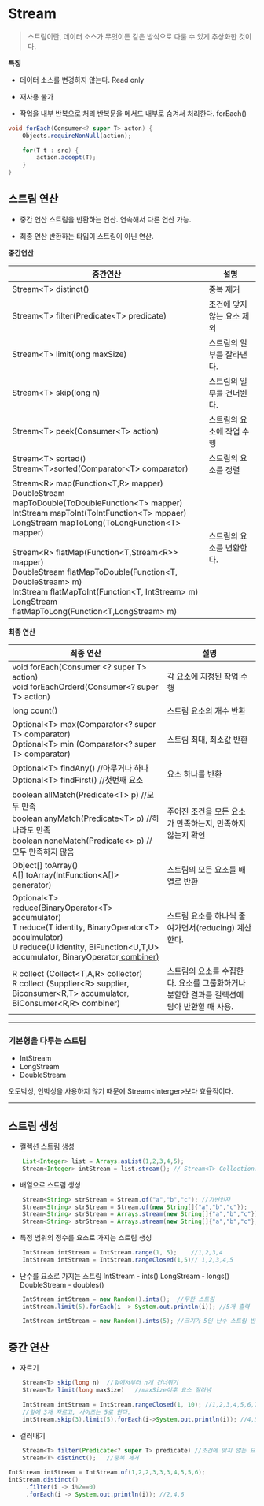 

# Stream
> 스트림이란, 데이터 소스가 무엇이든 같은 방식으로 다룰 수 있게 추상화한 것이다.

**특징**
- 데이터 소스를 변경하지 않는다. Read only
 
- 재사용 불가

- 작업을 내부 반복으로 처리
반복문을 메서드 내부로 숨겨서 처리한다. forEach()
```java
void forEach(Consumer<? super T> acton) {
	Objects.requireNonNull(action);
    
    for(T t : src) {
    	action.accept(T);
    }
}
```

## 스트림 연산
- 중간 연산
스트림을 반환하는 연산. 연속해서 다른 연산 가능.

- 최종 연산
반환하는 타입이 스트림이 아닌 연산.


**중간연산**


|중간연산|설명|
|------|----|
|Stream<T&gt; distinct()|중복 제거|
|Stream<T&gt; filter(Predicate<T&gt; predicate)|조건에 맞지 않는 요소 제외|
|Stream<T&gt; limit(long maxSize)|스트림의 일부를 잘라낸다.|
|Stream<T&gt; skip(long n)|스트림의 일부를 건너뛴다.|
|Stream<T&gt; peek(Consumer<T&gt; action)|스트림의 요소에 작업 수행|
|Stream<T&gt; sorted()<br>Stream<T&gt;sorted(Comparator<T&gt; comparator)|스트림의 요소를 정렬|
|Stream<R&gt; map(Function<T,R> mapper)<br>DoubleStream mapToDouble(ToDoubleFunction<T&gt; mapper)<br>IntStream mapToInt(ToIntFunction<T&gt; mppaer)<br>LongStream mapToLong(ToLongFunction<T&gt; mapper)<br><br>Stream<R&gt; flatMap(Function<T,Stream<R&gt;> mapper)<br>DoubleStream flatMapToDouble(Function<T, DoubleStream> m)<br>IntStream flatMapToInt(Function<T, IntStream> m)<br>LongStream flatMapToLong(Function<T,LongStream> m)|스트림의 요소를 변환한다.|


**최종 연산**


|최종 연산|설명|
|-----|-----|
|void forEach(Consumer <? super T> action)<br>void forEachOrderd(Consumer<? super T> action)|각 요소에 지정된 작업 수행|
|long count()|스트림 요소의 개수 반환|
|Optional<T&gt; max(Comparator<? super T> comparator)<br>Optional<T&gt; min (Comparator<? super T> comparator)|스트림 최대, 최소값 반환|
|Optional<T&gt; findAny() //아무거나 하나 <br>Optional<T&gt; findFirst() //첫번째 요소|요소 하나를 반환|
|boolean allMatch(Predicate<T&gt; p) //모두 만족<br>boolean anyMatch(Predicate<T&gt; p) //하나라도 만족<br>boolean noneMatch(Predicate<> p) //모두 만족하지 않음 | 주어진 조건을 모든 요소가 만족하는지, 만족하지 않는지 확인|
|Object[] toArray()<br>A[] toArray(IntFunction<A[]> generator)|스트림의 모든 요소를 배열로 반환|
 |Optional<T&gt; reduce(BinaryOperator<T&gt; accumulator)<br>T reduce(T identity, BinaryOperator<T&gt; acculmulator)<br>U reduce(U identity, BiFunction<U,T,U> accumulator, BinaryOperator<U> combiner) | 스트림 요소를 하나씩 줄여가면서(reducing) 계산한다.|
|R collect (Collect<T,A,R> collector)<br>R collect (Supplier<R&gt; supplier, Biconsumer<R,T> accumulator, BiConsumer<R,R> combiner)|스트림의 요소를 수집한다. 요소를 그룹화하거나 분할한 결과를 컬렉션에 담아 반환할 때 사용.|

----

### 기본형을 다루는 스트림
- IntStream
- LongStream
- DoubleStream

오토박싱, 언박싱을 사용하지 않기 때문에 Stream<Interger&gt;보다 효율적이다.

----
## 스트림 생성
- 컬렉션 스트림 생성
```java 
	List<Integer> list = Arrays.asList(1,2,3,4,5);
	Stream<Integer> intStream = list.stream(); // Stream<T> Collection.stream()
```

- 배열으로 스트림 생성
```java
	Stream<String> strStream = Stream.of("a","b","c"); //가변인자
	Stream<String> strStream = Stream.of(new String[]{"a","b","c"});
	Stream<String> strStream = Arrays.stream(new String[]{"a","b","c"});
	Stream<String> strStream = Arrays.stream(new String[]{"a","b","c"}, 0, 3);
```

- 특정 범위의 정수를 요소로 가지는 스트림 생성
```java
	IntStream intStream = IntStream.range(1, 5);	//1,2,3,4
	IntStream intStream = IntStream.rangeClosed(1,5)// 1,2,3,4,5
```

- 난수를 요소로 가지는 스트림
IntStream - ints()
LongStream - longs()
DoubleStream - doubles()
```java
	IntStream intStream = new Random().ints();	//무한 스트림
	intStream.limit(5).forEach(i -> System.out.println(i));	//5개 출력

	IntStream intStream = new Random().ints(5);	//크기가 5인 난수 스트림 반환
```

## 중간 연산
- 자르기
```java
	Stream<T> skip(long n)	//앞에서부터 n개 건너뛰기
	Stream<T> limit(long maxSize)	//maxSize이후 요소 잘라냄
	
	IntStream intStream = IntStream.rangeClosed(1, 10);	//1,2,3,4,5,6,7,8,9,10
	//앞에 3개 자르고, 사이즈는 5로 한다.
	intStream.skip(3).limit(5).forEach(i->System.out.println(i)); //4,5,6,7,8
```

- 걸러내기
```java
	Stream<T> filter(Predicate<? super T> predicate) //조건에 맞지 않는 요소 제거
	Stream<T> distinct();	//중복 제거
	
IntStream intStream = IntStream.of(1,2,2,3,3,3,4,5,5,6);
intStream.distinct()
	 .filter(i -> i%2==0)
	 .forEach(i -> System.out.println(i)); //2,4,6
```
	